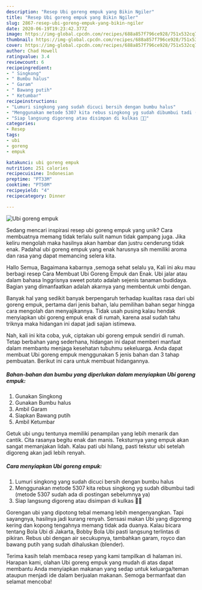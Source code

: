 ```yaml
---
description: "Resep Ubi goreng empuk yang Bikin Ngiler"
title: "Resep Ubi goreng empuk yang Bikin Ngiler"
slug: 2867-resep-ubi-goreng-empuk-yang-bikin-ngiler
date: 2020-06-19T19:23:42.377Z
image: https://img-global.cpcdn.com/recipes/688a857f796ce928/751x532cq70/ubi-goreng-empuk-foto-resep-utama.jpg
thumbnail: https://img-global.cpcdn.com/recipes/688a857f796ce928/751x532cq70/ubi-goreng-empuk-foto-resep-utama.jpg
cover: https://img-global.cpcdn.com/recipes/688a857f796ce928/751x532cq70/ubi-goreng-empuk-foto-resep-utama.jpg
author: Chad Howell
ratingvalue: 3.4
reviewcount: 6
recipeingredient:
- " Singkong"
- " Bumbu halus"
- " Garam"
- " Bawang putih"
- " Ketumbar"
recipeinstructions:
- "Lumuri singkong yang sudah dicuci bersih dengan bumbu halus"
- "Menggunakan metode 5307 kita rebus singkong yg sudah dibumbui tadi (metode 5307 sudah ada di postingan sebelumnya ya)"
- "Siap langsung digoreng atau disimpan di kulkas 👌🏻"
categories:
- Resep
tags:
- ubi
- goreng
- empuk

katakunci: ubi goreng empuk 
nutrition: 251 calories
recipecuisine: Indonesian
preptime: "PT33M"
cooktime: "PT50M"
recipeyield: "4"
recipecategory: Dinner

---
```



![Ubi goreng empuk](https://img-global.cpcdn.com/recipes/688a857f796ce928/751x532cq70/ubi-goreng-empuk-foto-resep-utama.jpg)

Sedang mencari inspirasi resep ubi goreng empuk yang unik? Cara membuatnya memang tidak terlalu sulit namun tidak gampang juga. Jika keliru mengolah maka hasilnya akan hambar dan justru cenderung tidak enak. Padahal ubi goreng empuk yang enak harusnya sih memiliki aroma dan rasa yang dapat memancing selera kita.

Hallo Semua, Bagaimana kabarnya ,semoga sehat selalu ya, Kali ini aku mau berbagi resep Cara Membuat Ubi Goreng Empuk dan Enak. Ubi jalar atau dalam bahasa Inggrisnya sweet potato adalah sejenis tanaman budidaya. Bagian yang dimanfaatkan adalah akarnya yang membentuk umbi dengan.

Banyak hal yang sedikit banyak berpengaruh terhadap kualitas rasa dari ubi goreng empuk, pertama dari jenis bahan, lalu pemilihan bahan segar hingga cara mengolah dan menyajikannya. Tidak usah pusing kalau hendak menyiapkan ubi goreng empuk enak di rumah, karena asal sudah tahu triknya maka hidangan ini dapat jadi sajian istimewa.


Nah, kali ini kita coba, yuk, ciptakan ubi goreng empuk sendiri di rumah. Tetap berbahan yang sederhana, hidangan ini dapat memberi manfaat dalam membantu menjaga kesehatan tubuhmu sekeluarga. Anda dapat membuat Ubi goreng empuk menggunakan 5 jenis bahan dan 3 tahap pembuatan. Berikut ini cara untuk membuat hidangannya.

<!--inarticleads1-->

##### Bahan-bahan dan bumbu yang diperlukan dalam menyiapkan Ubi goreng empuk:

1. Gunakan  Singkong
1. Gunakan  Bumbu halus
1. Ambil  Garam
1. Siapkan  Bawang putih
1. Ambil  Ketumbar


Getuk ubi ungu tentunya memiliki penampilan yang lebih menarik dan cantik. Cita rasanya begitu enak dan manis. Teksturnya yang empuk akan sangat memanjakan lidah. Kalau pati ubi hilang, pasti tekstur ubi setelah digoreng akan jadi lebih renyah. 

<!--inarticleads2-->

##### Cara menyiapkan Ubi goreng empuk:

1. Lumuri singkong yang sudah dicuci bersih dengan bumbu halus
1. Menggunakan metode 5307 kita rebus singkong yg sudah dibumbui tadi (metode 5307 sudah ada di postingan sebelumnya ya)
1. Siap langsung digoreng atau disimpan di kulkas 👌🏻


Gorengan ubi yang dipotong tebal memang lebih mengenyangkan. Tapi sayangnya, hasilnya jadi kurang renyah. Sensasi makan Ubi yang digoreng kering dan kopong tengahnya memang tidak ada duanya. Kalau bicara tentang Bola Ubi di Jakarta, Bobby Bola Ubi pasti langsung terlintas di pikiran. Rebus ubi dengan air secukupnya, tambahkan garam, royco dan bawang putih yang sudah dihaluskan (blender). 

Terima kasih telah membaca resep yang kami tampilkan di halaman ini. Harapan kami, olahan Ubi goreng empuk yang mudah di atas dapat membantu Anda menyiapkan makanan yang sedap untuk keluarga/teman ataupun menjadi ide dalam berjualan makanan. Semoga bermanfaat dan selamat mencoba!
